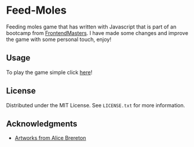 # Feed-Moles
Feeding moles game that has written with Javascript that is part of an bootcamp from [FrontendMasters](https://www.frontendmasters.com).
I have made some changes and improve the game with some personal touch, enjoy!

## Usage
To play the game simple click [here](https://gerile3.github.io/Feed-Moles/)!

## License

Distributed under the MIT License. See `LICENSE.txt` for more information.

<!-- ACKNOWLEDGMENTS -->
## Acknowledgments

* [Artworks from Alice Brereton](https://www.pickledalice.com/)